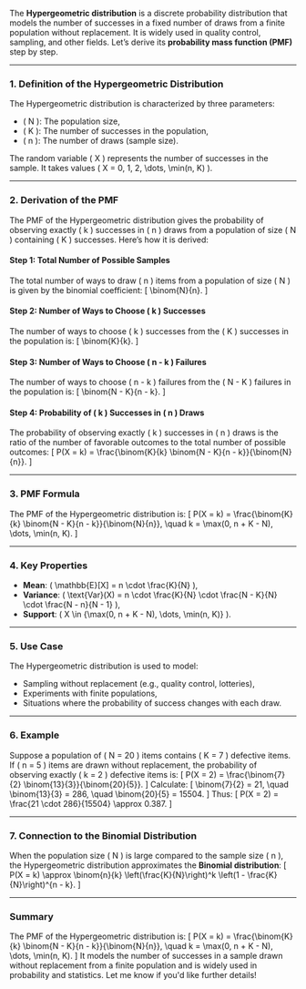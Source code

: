 The **Hypergeometric distribution** is a discrete probability distribution that models the number of successes in a fixed number of draws from a finite population without replacement. It is widely used in quality control, sampling, and other fields. Let’s derive its **probability mass function (PMF)** step by step.

---

### **1. Definition of the Hypergeometric Distribution**
The Hypergeometric distribution is characterized by three parameters:
- \( N \): The population size,
- \( K \): The number of successes in the population,
- \( n \): The number of draws (sample size).

The random variable \( X \) represents the number of successes in the sample. It takes values \( X = 0, 1, 2, \dots, \min(n, K) \).

---

### **2. Derivation of the PMF**
The PMF of the Hypergeometric distribution gives the probability of observing exactly \( k \) successes in \( n \) draws from a population of size \( N \) containing \( K \) successes. Here’s how it is derived:

#### **Step 1: Total Number of Possible Samples**
The total number of ways to draw \( n \) items from a population of size \( N \) is given by the binomial coefficient:
\[
\binom{N}{n}.
\]

#### **Step 2: Number of Ways to Choose \( k \) Successes**
The number of ways to choose \( k \) successes from the \( K \) successes in the population is:
\[
\binom{K}{k}.
\]

#### **Step 3: Number of Ways to Choose \( n - k \) Failures**
The number of ways to choose \( n - k \) failures from the \( N - K \) failures in the population is:
\[
\binom{N - K}{n - k}.
\]

#### **Step 4: Probability of \( k \) Successes in \( n \) Draws**
The probability of observing exactly \( k \) successes in \( n \) draws is the ratio of the number of favorable outcomes to the total number of possible outcomes:
\[
P(X = k) = \frac{\binom{K}{k} \binom{N - K}{n - k}}{\binom{N}{n}}.
\]

---

### **3. PMF Formula**
The PMF of the Hypergeometric distribution is:
\[
P(X = k) = \frac{\binom{K}{k} \binom{N - K}{n - k}}{\binom{N}{n}}, \quad k = \max(0, n + K - N), \dots, \min(n, K).
\]

---

### **4. Key Properties**
- **Mean**: \( \mathbb{E}[X] = n \cdot \frac{K}{N} \),
- **Variance**: \( \text{Var}(X) = n \cdot \frac{K}{N} \cdot \frac{N - K}{N} \cdot \frac{N - n}{N - 1} \),
- **Support**: \( X \in \{\max(0, n + K - N), \dots, \min(n, K)\} \).

---

### **5. Use Case**
The Hypergeometric distribution is used to model:
- Sampling without replacement (e.g., quality control, lotteries),
- Experiments with finite populations,
- Situations where the probability of success changes with each draw.

---

### **6. Example**
Suppose a population of \( N = 20 \) items contains \( K = 7 \) defective items. If \( n = 5 \) items are drawn without replacement, the probability of observing exactly \( k = 2 \) defective items is:
\[
P(X = 2) = \frac{\binom{7}{2} \binom{13}{3}}{\binom{20}{5}}.
\]
Calculate:
\[
\binom{7}{2} = 21, \quad \binom{13}{3} = 286, \quad \binom{20}{5} = 15504.
\]
Thus:
\[
P(X = 2) = \frac{21 \cdot 286}{15504} \approx 0.387.
\]

---

### **7. Connection to the Binomial Distribution**
When the population size \( N \) is large compared to the sample size \( n \), the Hypergeometric distribution approximates the **Binomial distribution**:
\[
P(X = k) \approx \binom{n}{k} \left(\frac{K}{N}\right)^k \left(1 - \frac{K}{N}\right)^{n - k}.
\]

---

### **Summary**
The PMF of the Hypergeometric distribution is:
\[
P(X = k) = \frac{\binom{K}{k} \binom{N - K}{n - k}}{\binom{N}{n}}, \quad k = \max(0, n + K - N), \dots, \min(n, K).
\]
It models the number of successes in a sample drawn without replacement from a finite population and is widely used in probability and statistics. Let me know if you'd like further details!
